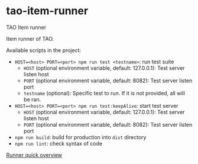 # tao-item-runner

TAO Item runner

Item runner of TAO.

Available scripts in the project:

-   `HOST=<host> PORT=<port> npm run test <testname>`: run test suite
    -   `HOST` (optional environment variable, default: 127.0.0.1): Test server listen host
    -   `PORT` (optional environment variable, default: 8082): Test server listen port
    -   `testname` (optional): Specific test to run. If it is not provided, all will be ran.
-   `HOST=<host> PORT=<port> npm run test:keepAlive`: start test server
    -   `HOST` (optional environment variable, default: 127.0.0.1): Test server listen host
    -   `PORT` (optional environment variable, default: 8082): Test server listen port
-   `npm run build`: build for production into `dist` directory
-   `npm run lint`: check syntax of code

[Runner quick overview](/src/runner/README.md)
